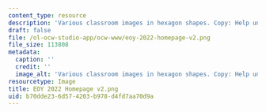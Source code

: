 ```yaml
---
content_type: resource
description: 'Various classroom images in hexagon shapes. Copy: Help unleash knowledge.'
draft: false
file: /ol-ocw-studio-app/ocw-www/eoy-2022-homepage-v2.png
file_size: 113808
metadata:
  caption: ''
  credit: ''
  image_alt: 'Various classroom images in hexagon shapes. Copy: Help unleash knowledge. '
resourcetype: Image
title: EOY 2022 Homepage v2.png
uid: b70dde23-6d57-4203-b978-d4fd7aa70d9a
---
```

